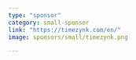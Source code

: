 ```yaml
---
type: "sponsor"
category: small-sponsor
link: "https://timezynk.com/en/"
image: sponsors/small/timezynk.png

---
```

